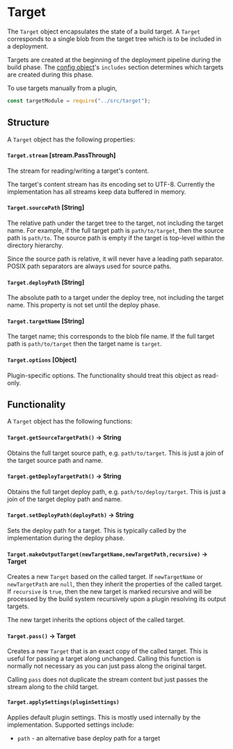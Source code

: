 Target
======

The `Target` object encapsulates the state of a build target. A `Target`
corresponds to a single blob from the target tree which is to be included in a
deployment.

Targets are created at the beginning of the deployment pipeline during the build
phase. The [config object](config.md)'s `includes` section determines which
targets are created during this phase.

To use targets manually from a plugin,

```js
const targetModule = require("../src/target");
```

## Structure

A `Target` object has the following properties:

#### `Target.stream` [stream.PassThrough]

The stream for reading/writing a target's content.

The target's content stream has its encoding set to UTF-8. Currently the
implementation has all streams keep data buffered in memory.

#### `Target.sourcePath` [String]

The relative path under the target tree to the target, not including the target
name. For example, if the full target path is `path/to/target`, then the source
path is `path/to`. The source path is empty if the target is top-level within
the directory hierarchy.

Since the source path is relative, it will never have a leading path separator.
POSIX path separators are always used for source paths.

#### `Target.deployPath` [String]

The absolute path to a target under the deploy tree, not including the target
name. This property is not set until the deploy phase.

#### `Target.targetName` [String]

The target name; this corresponds to the blob file name. If the full target path
is `path/to/target` then the target name is `target`.

#### `Target.options` [Object]

Plugin-specific options. The functionality should treat this object as
read-only.

## Functionality

A `Target` object has the following functions:

#### `Target.getSourceTargetPath()` -> String

Obtains the full target source path, e.g. `path/to/target`. This is just a join
of the target source path and name.

#### `Target.getDeployTargetPath()` -> String

Obtains the full target deploy path, e.g. `path/to/deploy/target`. This is just
a join of the target deploy path and name.

#### `Target.setDeployPath(deployPath)` -> String

Sets the deploy path for a target. This is typically called by the
implementation during the deploy phase.

#### `Target.makeOutputTarget(newTargetName,newTargetPath,recursive)` -> Target

Creates a new `Target` based on the called target. If `newTargetName` or
`newTargetPath` are `null`, then they inherit the properties of the called
target. If `recursive` is `true`, then the new target is marked recursive and
will be processed by the build system recursively upon a plugin resolving its
output targets.

The new target inherits the options object of the called target.

#### `Target.pass()` -> Target

Creates a new `Target` that is an exact copy of the called target. This is
useful for passing a target along unchanged. Calling this function is normally
not necessary as you can just pass along the original target.

Calling `pass` does not duplicate the stream content but just passes the stream
along to the child target.

#### `Target.applySettings(pluginSettings)`

Applies default plugin settings. This is mostly used internally by the
implementation. Supported settings include:

  * `path` - an alternative base deploy path for a target
